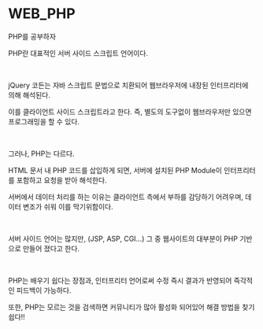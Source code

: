 # WEB_PHP
PHP를 공부하자

PHP란 대표적인 서버 사이드 스크립트 언어이다.

​

jQuery 코든는 자바 스크립트 문법으로 치환되어 웹브라우저에 내장된 인터프리터에 의해 해석된다.

이를 클라이언트 사이드 스크립트라고 한다. 즉, 별도의 도구없이 웹브라우저만 있으면 프로그래밍을 할 수 있다.

​

그러나, PHP는 다르다.

HTML 문서 내 PHP 코드를 삽입하게 되면, 서버에 설치된 PHP Module이 인터프리터를 포함하고 요청을 받아 해석한다.

서버에서 데이터 처리를 하는 이유는 클라이언트 측에서 부하를 감당하기 어려우며, 데이터 변조가 쉬워 이를 막기위함이다.

​

서버 사이드 언어는 많지만, (JSP, ASP, CGI...) 그 중 웹사이트의 대부분이 PHP 기반으로 만들어 졌다고 한다.

​

PHP는 배우기 쉽다는 장점과, 인터프리터 언어로써 수정 즉시 결과가 반영되어 즉각적인 피드백이 가능하다.

또한, PHP는 모르는 것을 검색하면 커뮤니티가 많아 활성화 되어있어 해결 방법을 찾기 쉽다!!
